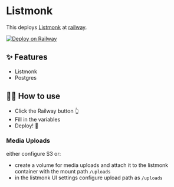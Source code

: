 # Listmonk

This deploys [Listmonk](https://listmonk.app/) at [railway](https://railway.app). 

[![Deploy on Railway](https://railway.app/button.svg)](https://railway.app/new/template/listmonk)

## ✨ Features

- Listmonk
- Postgres

## 💁‍♀️ How to use

- Click the Railway button 👆
- Fill in the variables
- Deploy! 🚄

### Media Uploads

either configure S3 or:
- create a volume for media uploads and attach it to the listmonk container with the mount path `/uploads`
- in the listmonk UI settings configure upload path as `/uploads`
